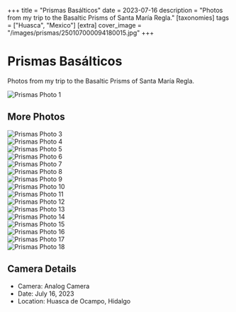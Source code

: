 +++
title = "Prismas Basálticos"
date = 2023-07-16
description = "Photos from my trip to the Basaltic Prisms of Santa María Regla."
[taxonomies]
tags = ["Huasca", "Mexico"]
[extra]
cover_image = "/images/prismas/250107000094180015.jpg"
+++

# Prismas Basálticos

Photos from my trip to the Basaltic Prisms of Santa María Regla.

![Prismas Photo 1](/images/prismas/250107000094180015.jpg)

## More Photos

![Prismas Photo 3](/images/prismas/250107000094180016.jpg)  
![Prismas Photo 4](/images/prismas/250107000094180017.jpg)  
![Prismas Photo 5](/images/prismas/250107000094180018.jpg)  
![Prismas Photo 6](/images/prismas/250107000094180020.jpg)  
![Prismas Photo 7](/images/prismas/250107000094180021.jpg)  
![Prismas Photo 8](/images/prismas/250107000094180024.jpg)  
![Prismas Photo 9](/images/prismas/250107000094180025.jpg)  
![Prismas Photo 10](/images/prismas/250107000094180026.jpg)  
![Prismas Photo 11](/images/prismas/250107000094180027.jpg)  
![Prismas Photo 12](/images/prismas/250107000094180028.jpg)  
![Prismas Photo 13](/images/prismas/250107000094180029.jpg)  
![Prismas Photo 14](/images/prismas/250107000094180031.jpg)  
![Prismas Photo 15](/images/prismas/250107000094180032.jpg)  
![Prismas Photo 16](/images/prismas/250107000094180034.jpg)  
![Prismas Photo 17](/images/prismas/250107000094180035.jpg)  
![Prismas Photo 18](/images/prismas/250107000094180038.jpg)

## Camera Details

- Camera: Analog Camera
- Date: July 16, 2023
- Location: Huasca de Ocampo, Hidalgo
